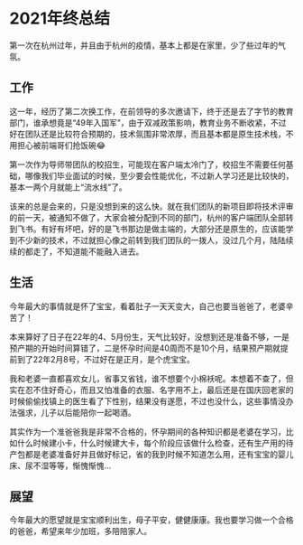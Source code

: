 # 2021年终总结

第一次在杭州过年，并且由于杭州的疫情，基本上都是在家里，少了些过年的气氛。

## 工作
这一年，经历了第二次换工作，在前领导的多次邀请下，终于还是去了字节的教育部门，谁承想竟是“49年入国军”，由于双减政策影响，教育业务不断收紧，不过好在团队还是比较符合预期的，技术氛围非常浓厚，而且基本都是原生技术栈，不用担心被前端哥们抢饭碗😂

第一次作为导师带团队的校招生，可能现在客户端太冷门了，校招生不需要任何基础，哪像我们毕业面试的时候，至少要会性能优化，不过新人学习还是比较快的，基本一两个月就能上“流水线”了。

该来的总是会来的，只是没想到来的这么快。就在我们团队的新项目即将技术评审的前一天，被通知不做了，大家会被分配到不同的部门，杭州的客户端团队全部转到飞书。有好有坏吧，好的是飞书那边是做主端的，大部分还是原生的，应该能学到不少新的技术，不过就担心像之前转到我们团队的一拨人，没过几个月，陆陆续续的都走了，不知道能不能融入进去。

## 生活
今年最大的事情就是怀了宝宝，看着肚子一天天变大，自己也要当爸爸了，老婆辛苦了！

本来算好了日子在22年的4、5月份生，天气比较好，没想到还是准备不够，一是预产期的开始时间算错了，二是怀孕时间是40周而不是10个月，结果预产期就提前到了22年2月8号，不过好在是正月，是个虎宝宝。

我和老婆一直都喜欢女儿，省事又省钱，谁不想要个小棉袄呢。本想着不查了，但实在忍不住好奇心，而且又怕准备的衣服、名字用不上，最后还是在国庆回老家的时候偷偷找镇上的医生看了下性别，结果没有遂愿，不过也没什么，这些事情没办法强求，儿子以后能陪你一起喝酒。

其实作为一个准爸爸我是非常不合格的，怀孕期间的各种知识都是老婆在学习，比如什么时候建小卡，什么时候建大卡，每个阶段应该做什么检查，还有生产用的待产包都是老婆准备好并且做好标记，省的我到时候不知道怎么用，还有宝宝的婴儿床、尿不湿等等，惭愧惭愧…

## 展望
今年最大的愿望就是宝宝顺利出生，母子平安，健健康康。我也要学习做一个合格的爸爸，希望来年少加班，多陪陪家人。
